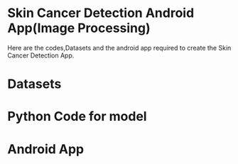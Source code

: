 # Skin Cancer Detection Android App(Image Processing)
Here are the codes,Datasets and the android app required to create the Skin Cancer Detection App.

# Datasets

# Python Code for model

# Android App

